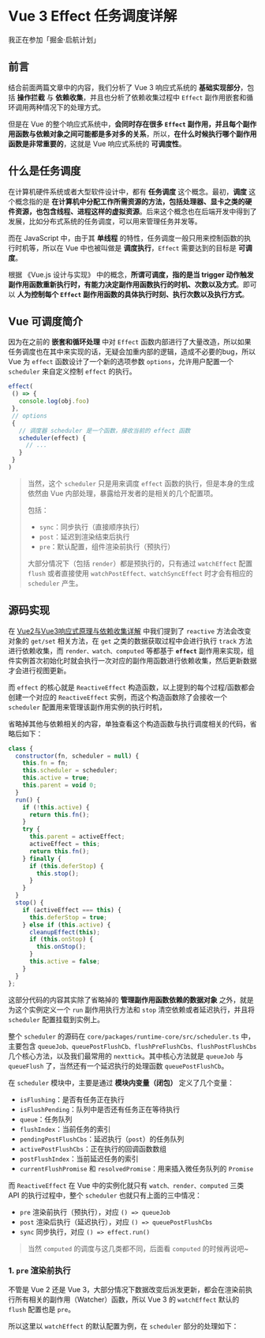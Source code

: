 # Vue 3 Effect 任务调度详解

我正在参加「掘金·启航计划」

## 前言

结合前面两篇文章中的内容，我们分析了 Vue 3 响应式系统的 **基础实现部分**，包括 **操作拦截** 与 **依赖收集**，并且也分析了依赖收集过程中 `Effect` 副作用嵌套和循环调用两种情况下的处理方式。

但是在 Vue 的整个响应式系统中，**会同时存在很多 `Effect` 副作用，并且每个副作用函数与依赖对象之间可能都是多对多的关系**，所以，**在什么时候执行哪个副作用函数是非常重要的**，这就是 Vue 响应式系统的 **可调度性**。

## 什么是任务调度

在计算机硬件系统或者大型软件设计中，都有 **任务调度** 这个概念。最初，**调度** 这个概念指的是 **在计算机中分配工作所需资源的方法，包括处理器、显卡之类的硬件资源，也包含线程、进程这样的虚拟资源**。后来这个概念也在后端开发中得到了发展，比如分布式系统的任务调度，可以用来管理任务并发等。

而在 JavaScript 中，由于其 **单线程** 的特性，任务调度一般只用来控制函数的执行时机等，所以在 Vue 中也被叫做是 **调度执行**，`Effect` 需要达到的目标是 **可调度**。

根据 《Vue.js 设计与实现》 中的概念，**所谓可调度，指的是当 trigger 动作触发副作用函数重新执行时，有能力决定副作用函数执行的时机、次数以及方式**。即可以 **人为控制每个 `Effect` 副作用函数的具体执行时刻、执行次数以及执行方式**。

## Vue 可调度简介

因为在之前的 **嵌套和循环处理** 中对 `Effect` 函数内部进行了大量改造，所以如果任务调度也在其中来实现的话，无疑会加重内部的逻辑，造成不必要的bug，所以 Vue 为 `effect` 函数设计了一个新的选项参数 `options`，允许用户配置一个 `scheduler` 来自定义控制 `effect` 的执行。

```js
effect(
 () => {
   console.log(obj.foo)
 },
 // options
 {
   // 调度器 scheduler 是一个函数，接收当前的 effect 函数
   scheduler(effect) {
     // ...
   }
 }
)
```

> 当然，这个 `scheduler` 只是用来调度 `effect` 函数的执行，但是本身的生成依然由 Vue 内部处理，暴露给开发者的是相关的几个配置项。
>
> 包括：
>
> - `sync`：同步执行（直接顺序执行）
> - `post`：延迟到渲染结束后执行
> - `pre`：默认配置，组件渲染前执行（预执行）
>
> 大部分情况下（包括 `render`）都是预执行的，只有通过 `watchEffect` 配置 `flush` 或者直接使用 `watchPostEffect、watchSyncEffect` 时才会有相应的 `scheduler` 产生。



## 源码实现

在 [Vue2与Vue3响应式原理与依赖收集详解](https://juejin.cn/post/7202454684657107005) 中我们提到了 `reactive` 方法会改变对象的 `get/set` 相关方法，在 `get` 之类的数据获取过程中会进行执行 `track` 方法进行依赖收集，而 `render、watch、computed` 等都基于 **`effect`** 副作用来实现，组件实例首次初始化时就会执行一次对应的副作用函数进行依赖收集，然后更新数据才会进行视图更新。

而 `effect` 的核心就是 `ReactiveEffect` 构造函数，以上提到的每个过程/函数都会创建一个对应的 `ReactiveEffect` 实例，而这个构造函数除了会接收一个 `scheduler` 配置用来管理该副作用实例的执行时机，

省略掉其他与依赖相关的内容，单独查看这个构造函数与执行调度相关的代码，省略后如下：

```js
class {
  constructor(fn, scheduler = null) {
    this.fn = fn;
    this.scheduler = scheduler;
    this.active = true;
    this.parent = void 0;
  }
  run() {
    if (!this.active) {
      return this.fn();
    }
    try {
      this.parent = activeEffect;
      activeEffect = this;
      return this.fn();
    } finally {
      if (this.deferStop) {
        this.stop();
      }
    }
  }
  stop() {
    if (activeEffect === this) {
      this.deferStop = true;
    } else if (this.active) {
      cleanupEffect(this);
      if (this.onStop) {
        this.onStop();
      }
      this.active = false;
    }
  }
};
```

这部分代码的内容其实除了省略掉的 **管理副作用函数依赖的数据对象** 之外，就是为这个实例定义一个 `run` 副作用执行方法和 `stop` 清空依赖或者延迟执行，并且将 `scheduler` 配置挂载到实例上。



整个 `scheduler` 的源码在 `core/packages/runtime-core/src/scheduler.ts` 中，主要包含 `queueJob、queuePostFlushCb、flushPreFlushCbs、flushPostFlushCbs` 几个核心方法，以及我们最常用的 `nexttick`。其中核心方法就是 `queueJob` 与 `queueFlush` 了，当然还有一个延迟执行的处理函数 `queuePostFlushCb`。

在 `scheduler` 模块中，主要是通过 **模块内变量（闭包）** 定义了几个变量：

- `isFlushing`：是否有任务正在执行
- `isFlushPending`：队列中是否还有任务正在等待执行
- `queue`：任务队列
- `flushIndex`：当前任务的索引
- `pendingPostFlushCbs`：延迟执行（`post`）的任务队列
- `activePostFlushCbs`：正在执行的回调函数数组
- `postFlushIndex`：当前延迟任务的索引
- `currentFlushPromise` 和 `resolvedPromise`：用来插入微任务队列的 `Promise`



而 `ReactiveEffect` 在 Vue 中的实例化就只有 `watch、render、computed` 三类 API 的执行过程中，整个 `scheduler` 也就只有上面的三中情况：

- `pre` 渲染前执行（预执行），对应 `() => queueJob`
- `post` 渲染后执行（延迟执行），对应 `() => queuePostFlushCbs`
- `sync` 同步执行，对应 `() => effect.run()` 

> 当然 `computed` 的调度与这几类都不同，后面看 `computed` 的时候再说吧~

### 1.  `pre` 渲染前执行

不管是 Vue 2 还是 Vue 3，大部分情况下数据改变后派发更新，都会在渲染前执行所有相关的副作用（Watcher）函数，所以 Vue 3 的 `watchEffect` 默认的 `flush` 配置也是 `pre`。

所以这里以 `watchEffect` 的默认配置为例，在 `scheduler` 部分的处理如下：



































